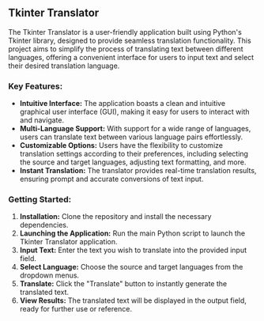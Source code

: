 ## Tkinter Translator

The Tkinter Translator is a user-friendly application built using Python's Tkinter library, designed to provide seamless translation functionality. This project aims to simplify the process of translating text between different languages, offering a convenient interface for users to input text and select their desired translation language.

### Key Features:
- **Intuitive Interface:** The application boasts a clean and intuitive graphical user interface (GUI), making it easy for users to interact with and navigate.
- **Multi-Language Support:** With support for a wide range of languages, users can translate text between various language pairs effortlessly.
- **Customizable Options:** Users have the flexibility to customize translation settings according to their preferences, including selecting the source and target languages, adjusting text formatting, and more.
- **Instant Translation:** The translator provides real-time translation results, ensuring prompt and accurate conversions of text input.

### Getting Started:
1. **Installation:** Clone the repository and install the necessary dependencies.
2. **Launching the Application:** Run the main Python script to launch the Tkinter Translator application.
3. **Input Text:** Enter the text you wish to translate into the provided input field.
4. **Select Language:** Choose the source and target languages from the dropdown menus.
5. **Translate:** Click the "Translate" button to instantly generate the translated text.
6. **View Results:** The translated text will be displayed in the output field, ready for further use or reference.

